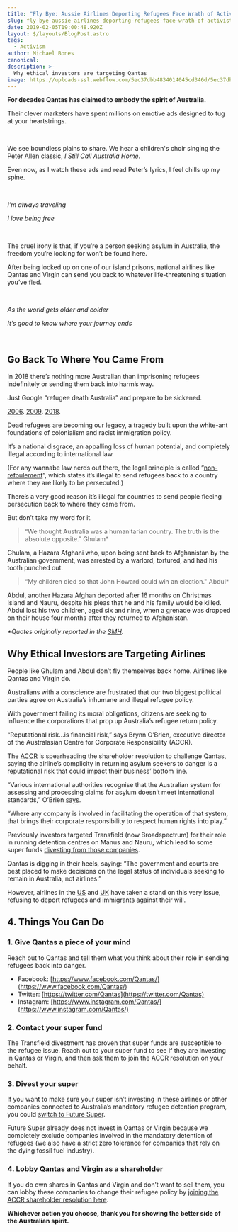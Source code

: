 ```yaml
---
title: "Fly Bye: Aussie Airlines Deporting Refugees Face Wrath of Activist Investors"
slug: fly-bye-aussie-airlines-deporting-refugees-face-wrath-of-activist-investors
date: 2019-02-05T19:00:48.920Z
layout: $/layouts/BlogPost.astro
tags:
  - Activism
author: Michael Bones
canonical:
description: >-
  Why ethical investors are targeting Qantas
image: https://uploads-ssl.webflow.com/5ec37dbb4834014045cd346d/5ec37dbc483401e473cd3c32_Blog%201200x630.png
---
```


**For decades Qantas has claimed to embody the spirit of Australia.**

Their clever marketers have spent millions on emotive ads designed to tug at your heartstrings.

‍

We see boundless plains to share. We hear a children's choir singing the Peter Allen classic, _I Still Call Australia Home_.

Even now, as I watch these ads and read Peter’s lyrics, I feel chills up my spine.

‍

_I’m always traveling_

_I love being free_

‍

The cruel irony is that, if you’re a person seeking asylum in Australia, the freedom you’re looking for won’t be found here.

After being locked up on one of our island prisons, national airlines like Qantas and Virgin can send you back to whatever life-threatening situation you’ve fled.

‍

_As the world gets older and colder_

_It’s good to know where your journey ends_

‍

## Go Back To Where You Came From

In 2018 there’s nothing more Australian than imprisoning refugees indefinitely or sending them back into harm’s way.

Just Google “refugee death Australia” and prepare to be sickened.

[2006](https://www.smh.com.au/world/rejected-refugees-sent-home-to-die-families-tell-harrowing-stories-20060808-gdo4q7.html). [2009](https://www.smh.com.au/national/the-asylum-seeker-we-sent-home-to-his-death-20141112-9l57.html). [2018](https://www.themonthly.com.au/today/paddy-manning/2018/24/2018/1527140474/death-manus).

Dead refugees are becoming our legacy, a tragedy built upon the white-ant foundations of colonialism and racist immigration policy.

It’s a national disgrace, an appalling loss of human potential, and completely illegal according to international law.

(For any wannabe law nerds out there, the legal principle is called “[non-refoulement](http://www.unhcr.org/4d9486929.pdf)”, which states it’s illegal to send refugees back to a country where they are likely to be persecuted.)

There’s a very good reason it’s illegal for countries to send people fleeing persecution back to where they came from.

But don’t take my word for it.

> “We thought Australia was a humanitarian country. The truth is the absolute opposite.” Ghulam\*

Ghulam, a Hazara Afghani who, upon being sent back to Afghanistan by the Australian government, was arrested by a warlord, tortured, and had his tooth punched out.

> “My children died so that John Howard could win an election." Abdul\*

Abdul, another Hazara Afghan deported after 16 months on Christmas Island and Nauru, despite his pleas that he and his family would be killed. Abdul lost his two children, aged six and nine, when a grenade was dropped on their house four months after they returned to Afghanistan.

_\*Quotes originally reported in the_ [_SMH_](https://www.smh.com.au/world/rejected-refugees-sent-home-to-die-families-tell-harrowing-stories-20060808-gdo4q7.html)_._

## Why Ethical Investors are Targeting Airlines

People like Ghulam and Abdul don’t fly themselves back home. Airlines like Qantas and Virgin do.

Australians with a conscience are frustrated that our two biggest political parties agree on Australia’s inhumane and illegal refugee policy.

With government failing its moral obligations, citizens are seeking to influence the corporations that prop up Australia’s refugee return policy.

“Reputational risk...is financial risk,” says Brynn O’Brien, executive director of the Australasian Centre for Corporate Responsibility (ACCR).

The [ACCR](https://accr.org.au/) is spearheading the shareholder resolution to challenge Qantas, saying the airline’s complicity in returning asylum seekers to danger is a reputational risk that could impact their business’ bottom line.

“Various international authorities recognise that the Australian system for assessing and processing claims for asylum doesn’t meet international standards,” O’Brien [says](https://www.smh.com.au/business/companies/qantas-virgin-targeted-over-role-in-refugee-repatriation-20180808-p4zw8q.html).

“Where any company is involved in facilitating the operation of that system, that brings their corporate responsibility to respect human rights into play.”

Previously investors targeted Transfield (now Broadspectrum) for their role in running detention centres on Manus and Nauru, which lead to some super funds [divesting from those companies](https://www.smh.com.au/business/transfield-services-to-change-name-to-broadspectrum-as-founders-sever-ties-20150925-gjum0b.html).

Qantas is digging in their heels, saying: “The government and courts are best placed to make decisions on the legal status of individuals seeking to remain in Australia, not airlines.”

However, airlines in the [US](https://qz.com/1311588/which-us-airlines-are-not-working-with-ice/) and [UK](https://www.independent.co.uk/news/business/virgin-atlantic-deportations-uk-home-office-windrush-scandal-latest-airline-a8423886.html) have taken a stand on this very issue, refusing to deport refugees and immigrants against their will.

## 4\. Things You Can Do

### 1\. Give Qantas a piece of your mind

Reach out to Qantas and tell them what you think about their role in sending refugees back into danger.

- Facebook: [https://www.facebook.com/Qantas/](https://www.facebook.com/Qantas/)
- Twitter: [https://twitter.com/Qantas](https://twitter.com/Qantas)
- Instagram: [https://www.instagram.com/Qantas/](https://www.instagram.com/Qantas/)

### 2\. Contact your super fund

The Transfield divestment has proven that super funds are susceptible to the refugee issue. Reach out to your super fund to see if they are investing in Qantas or Virgin, and then ask them to join the ACCR resolution on your behalf.

### 3\. Divest your super

If you want to make sure your super isn’t investing in these airlines or other companies connected to Australia’s mandatory refugee detention program, you could [switch to Future Super](https://www.myfuturesuper.com.au/).

Future Super already does not invest in Qantas or Virgin because we completely exclude companies involved in the mandatory detention of refugees (we also have a strict zero tolerance for companies that rely on the dying fossil fuel industry).

### 4\. Lobby Qantas and Virgin as a shareholder

If you do own shares in Qantas and Virgin and don’t want to sell them, you can lobby these companies to change their refugee policy by [joining the ACCR shareholder resolution here](https://accr.org.au/qantas/).

**Whichever action you choose, thank you for showing the better side of the Australian spirit.**
